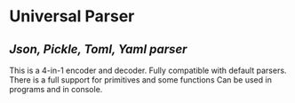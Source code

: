 # Universal Parser

## _Json, Pickle, Toml, Yaml parser_

This is a 4-in-1 encoder and decoder. Fully compatible with default parsers.
There is a full support for primitives and some functions
Can be used in programs and in console.
